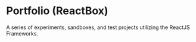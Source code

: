 # Portfolio (ReactBox)

A series of experiments, sandboxes, and test projects utilizing the ReactJS Frameworks.

